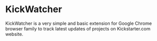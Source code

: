 # KickWatcher

KickWatcher is a very simple and basic extension for Google Chrome browser family to track latest updates of projects on Kickstarter.com website.